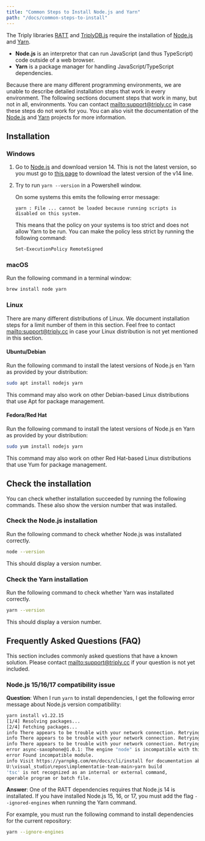 ```yaml
---
title: "Common Steps to Install Node.js and Yarn"
path: "/docs/common-steps-to-install"
---
```


The Triply libraries [RATT](ratt) and [TriplyDB.js](triplydb-js) require the installation of [Node.js](https://nodejs.org) and [Yarn](https://yarnpkg.com).

- **Node.js** is an interpretor that can run JavaScript (and thus TypeScript) code outside of a web browser.
- **Yarn** is a package manager for handling JavaScript/TypeScript dependencies.

Because there are many different programming environments, we are unable to describe detailed installation steps that work in every environment.  The following sections document steps that work in many, but not in all, environments.  You can contact <mailto:support@triply.cc> in case these steps do not work for you.  You can also visit the documentation of the [Node.js](https://nodejs.org) and [Yarn](https://yarnpkg.com) projects for more information.

## Installation

### Windows

1. Go to [Node.js](https://nodejs.org) and download version 14.  This is not the latest version, so you must go to [this page](https://nodejs.org/download/release/latest-v14.x/) to download the latest version of the v14 line.

2. Try to run `yarn --version` in a Powershell window.

   On some systems this emits the following error message:

   ```
   yarn : File ... cannot be loaded because running scripts is disabled on this system.
   ```

   This means that the policy on your systems is too strict and does not allow Yarn to be run.  You can make the policy less strict by running the following command:

   ```sh
   Set-ExecutionPolicy RemoteSigned
   ```

### macOS

Run the following command in a terminal window:

```sh
brew install node yarn
```

### Linux

There are many different distributions of Linux.  We document installation steps for a limit number of them in this section.  Feel free to contact <mailto:support@triply.cc> in case your Linux distribution is not yet mentioned in this section.

#### Ubuntu/Debian

Run the following command to install the latest versions of Node.js en Yarn as provided by your distribution:

```sh
sudo apt install nodejs yarn
```

This command may also work on other Debian-based Linux distributions that use Apt for package management.

#### Fedora/Red Hat

Run the following command to install the latest versions of Node.js en Yarn as provided by your distribution:

```sh
sudo yum install nodejs yarn
```

This command may also work on other Red Hat-based Linux distributions that use Yum for package management.

## Check the installation

You can check whether installation succeeded by running the following commands.  These also show the version number that was installed.

### Check the Node.js installation

Run the following command to check whether Node.js was installated correctly.

```sh
node --version
```

This should display a version number.

### Check the Yarn installation

Run the following command to check whether Yarn was installated correctly.

```sh
yarn --version
```

This should display a version number.

## Frequently Asked Questions (FAQ)

This section includes commonly asked questions that have a known solution.  Please contact <mailto:support@triply.cc> if your question is not yet included.

### Node.js 15/16/17 compatibility issue

**Question**: When I run `yarn` to install dependencies, I get the following error message about Node.js version compatibility:

```sh
yarn install v1.22.15
[1/4] Resolving packages...
[2/4] Fetching packages...
info There appears to be trouble with your network connection. Retrying...
info There appears to be trouble with your network connection. Retrying...
info There appears to be trouble with your network connection. Retrying...
error async-saxophone@1.0.1: The engine "node" is incompatible with this module. Expected version "10 || 12 || 13 || 14". Got "16.13.0"
error Found incompatible module.
info Visit https://yarnpkg.com/en/docs/cli/install for documentation about this command.
U:\visual_studio\repos\implementatie-team-main>yarn build
'tsc' is not recognized as an internal or external command,
operable program or batch file.
```

**Answer**: One of the RATT dependencies requires that Node.js 14 is installated.  If you have installed Node.js 15, 16, or 17, you must add the flag `--ignored-engines` when running the Yarn command.

For example, you must run the following command to install dependencies for the current repository:

```sh
yarn --ignore-engines
```
